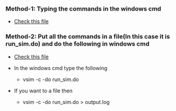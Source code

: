 ### Method-1: Typing the commands in the windows cmd

* [Check this file](https://github.com/vlsi-internships/verilog-may2025/blob/main/modelsimCommandMode/ModelSimCommandMode.md)



### Method-2: Put all the commands in a file(In this case it is run_sim.do) and do the following in windows cmd

* [Check this file](https://github.com/vlsi-internships/verilog-may2025/blob/main/modelsimCommandMode/run_sim.do)

* In the windows cmd type the following
    * vsim -c -do run_sim.do
*   If you want to a file then
      *   vsim -c -do run_sim.do > output.log
